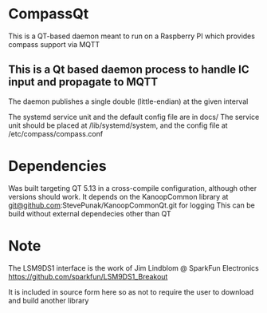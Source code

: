# CompassQt
This is a QT-based daemon meant to run on a Raspberry PI which provides compass support via MQTT

## This is a Qt based daemon process to handle IC input and propagate to MQTT

The daemon publishes a single double (little-endian) at the given interval

The systemd service unit and the default config file are in docs/
The service unit should be placed at /lib/systemd/system, and the config file at /etc/compass/compass.conf

# Dependencies
Was built targeting QT 5.13 in a cross-compile configuration, although other versions should work.
It depends on the KanoopCommon library at git@github.com:StevePunak/KanoopCommonQt.git for logging
This can be build without external dependecies other than QT

# Note
The LSM9DS1 interface is the work of Jim Lindblom @ SparkFun Electronics
https://github.com/sparkfun/LSM9DS1_Breakout

It is included in source form here so as not to require the user to download and build another library
